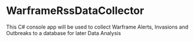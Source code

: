 # WarframeRssDataCollector
This C# console app will be used to collect Warframe Alerts, Invasions and Outbreaks to a database for later Data Analysis
